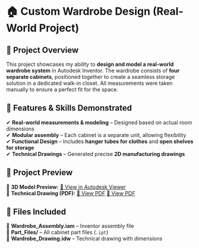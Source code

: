 # 🏠 Custom Wardrobe Design (Real-World Project)

## 📌 Project Overview
This project showcases my ability to **design and model a real-world wardrobe system** in Autodesk Inventor. The wardrobe consists of **four separate cabinets**, positioned together to create a seamless storage solution in a dedicated walk-in closet. All measurements were taken manually to ensure a perfect fit for the space. 

## 📂 Features & Skills Demonstrated
✔ **Real-world measurements & modeling** – Designed based on actual room dimensions  
✔ **Modular assembly** – Each cabinet is a separate unit, allowing flexibility  
✔ **Functional Design** – Includes **hanger tubes for clothes** and **open shelves for storage**  
✔ **Technical Drawings** – Generated precise **2D manufacturing drawings**    

## 📸 Project Preview
🔹 **3D Model Preview:** [🔗 View in Autodesk Viewer]([your-autodesk-viewer-link](https://autode.sk/43qz8Aq))  
🔹 **Technical Drawing (PDF):** [📄 View PDF](DRAWING%20WR2pdf.pdf)  [📄 View PDF](DRAWING%20WR1.pdf) 

## 📂 Files Included
📁 **Wardrobe_Assembly.iam** – Inventor assembly file  
📁 **Part_Files/** – All cabinet part files (`.ipt`)  
📁 **Wardrobe_Drawing.idw** – Technical drawing with dimensions  


